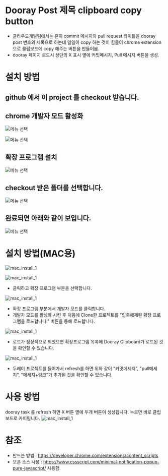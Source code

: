 # Dooray Post 제목 clipboard copy button

- 클라우드개발팀에서는 흔히 commit 메시지와 pull request 타이틀을 dooray post 번호와 제목으로 하는데 일일이 copy 하는 것이 힘들어 chrome extension 으로
  클립보드에 copy 해주는 버튼을 만들어봄.
- dooray 페이지 로드시 상단의 X 표시 옆에 커밋메시지, Pull 메시지 버튼을 생성.

# 설치 방법

## github 에서 이 project 를 checkout 받습니다.

## chrome 개발자 모드 활성화

![메뉴 선택](https://github.com/bgcho98/DoorayClipboard/blob/master/doc/image/1.PNG)

![메뉴 선택](https://github.com/bgcho98/DoorayClipboard/blob/master/doc/image/2.PNG)

## 확장 프로그램 설치

![메뉴 선택](https://github.com/bgcho98/DoorayClipboard/blob/master/doc/image/3.PNG)

## checkout 받은 폴더를 선택합니다.

![메뉴 선택](https://github.com/bgcho98/DoorayClipboard/blob/master/doc/image/4.PNG)

## 완료되면 아래와 같이 보입니다.

![메뉴 선택](https://github.com/bgcho98/DoorayClipboard/blob/master/doc/image/5.PNG)

# 설치 방법(MAC용)

![mac_install_1](https://github.com/bgcho98/DoorayClipboard/blob/master/doc/image/mac_install_1.png)

![mac_install_1](https://github.com/bgcho98/DoorayClipboard/blob/master/doc/image/mac_install_2.png)

- 클릭하고 확장 프로그램 부분을 선택합니다.

![mac_install_1](https://github.com/bgcho98/DoorayClipboard/blob/master/doc/image/mac_install_3.png)

- 확장 프로그램 부분에서 개발자 모드를 클릭합니다.
- 개발자 모드를 활성화 시킨 후 처음에 Clone한 프로젝트를 "압축해제된 확장 프로그램을 로드합니다." 버튼을 통해 로드합니다.

![mac_install_1](https://github.com/bgcho98/DoorayClipboard/blob/master/doc/image/mac_install_4.png)

- 로드가 정상적으로 되었으면 확장프로그램 목록에 Dooray Clipboard가 로드된 것을 확인할 수 있습니다.

![mac_install_1](https://github.com/bgcho98/DoorayClipboard/blob/master/doc/image/mac_install_5.png)

- 두레이 프로젝트를 들어가서 refresh를 하면 위와 같이 "커밋메세지", "pull메세지", "메세지+링크"가 추가된 것을 확인할 수 있습니다.

# 사용 방법

dooray task 를 refresh 하면 X 버튼 옆에 두개 버튼이 생성됩니다. 누르면 바로 클립보드로 카피됩니다.
![mac_install_1](https://github.com/bgcho98/DoorayClipboard/blob/master/doc/image/mac_install_6.png)


# 참조

- 만드는 방법 : https://developer.chrome.com/extensions/content_scripts
- 오픈 소스 사용 : https://www.cssscript.com/minimal-notification-popup-pure-javascript/ 사용함.
